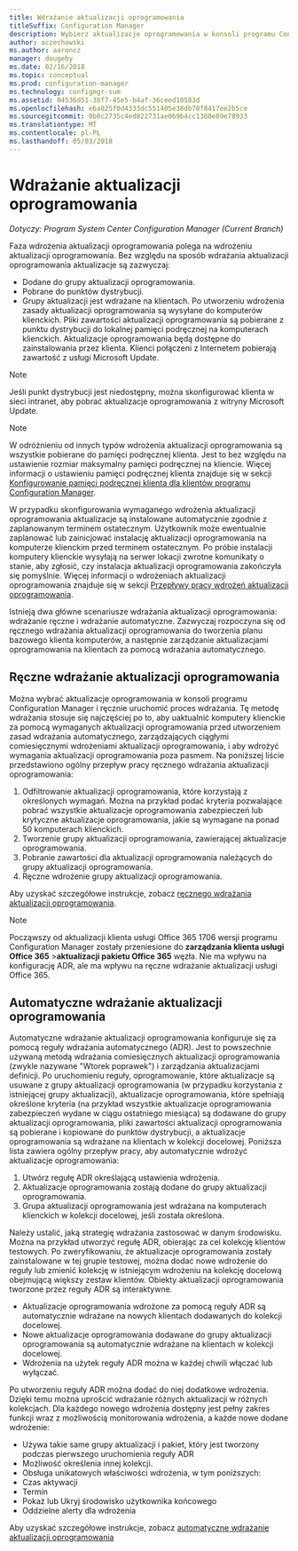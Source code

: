 ```yaml
---
title: Wdrażanie aktualizacji oprogramowania
titleSuffix: Configuration Manager
description: Wybierz aktualizacje oprogramowania w konsoli programu Configuration Manager, aby ręcznie uruchomić proces wdrażania lub wdrożyć automatycznie aktualizacje.
author: aczechowski
ms.author: aaroncz
manager: dougeby
ms.date: 02/16/2018
ms.topic: conceptual
ms.prod: configuration-manager
ms.technology: configmgr-sum
ms.assetid: 04536d51-3bf7-45e5-b4af-36ceed10583d
ms.openlocfilehash: e6a825f0d4333dc551405e38db70f8417ee2b5ce
ms.sourcegitcommit: 0b0c2735c4ed822731ae069b4cc1380e89e78933
ms.translationtype: MT
ms.contentlocale: pl-PL
ms.lasthandoff: 05/03/2018
---
```

#  <a name="BKMK_SUMDeploy"></a> Wdrażanie aktualizacji oprogramowania  

*Dotyczy: Program System Center Configuration Manager (Current Branch)*

Faza wdrożenia aktualizacji oprogramowania polega na wdrożeniu aktualizacji oprogramowania. Bez względu na sposób wdrażania aktualizacji oprogramowania aktualizacje są zazwyczaj:
- Dodane do grupy aktualizacji oprogramowania.
- Pobrane do punktów dystrybucji.
- Grupy aktualizacji jest wdrażane na klientach. Po utworzeniu wdrożenia zasady aktualizacji oprogramowania są wysyłane do komputerów klienckich. Pliki zawartości aktualizacji oprogramowania są pobierane z punktu dystrybucji do lokalnej pamięci podręcznej na komputerach klienckich. Aktualizacje oprogramowania będą dostępne do zainstalowania przez klienta. Klienci połączeni z Internetem pobierają zawartość z usługi Microsoft Update.  

> [!NOTE]  
>  Jeśli punkt dystrybucji jest niedostępny, można skonfigurować klienta w sieci intranet, aby pobrać aktualizacje oprogramowania z witryny Microsoft Update.  

> [!NOTE]  
>  W odróżnieniu od innych typów wdrożenia aktualizacji oprogramowania są wszystkie pobierane do pamięci podręcznej klienta. Jest to bez względu na ustawienie rozmiar maksymalny pamięci podręcznej na kliencie. Więcej informacji o ustawieniu pamięci podręcznej klienta znajduje się w sekcji [Konfigurowanie pamięci podręcznej klienta dla klientów programu Configuration Manager](../../core/clients/manage/manage-clients.md#BKMK_ClientCache).  

W przypadku skonfigurowania wymaganego wdrożenia aktualizacji oprogramowania aktualizacje są instalowane automatycznie zgodnie z zaplanowanym terminem ostatecznym. Użytkownik może ewentualnie zaplanować lub zainicjować instalację aktualizacji oprogramowania na komputerze klienckim przed terminem ostatecznym. Po próbie instalacji komputery klienckie wysyłają na serwer lokacji zwrotne komunikaty o stanie, aby zgłosić, czy instalacja aktualizacji oprogramowania zakończyła się pomyślnie. Więcej informacji o wdrożeniach aktualizacji oprogramowania znajduje się w sekcji [Przepływy pracy wdrożeń aktualizacji oprogramowania](../understand/software-updates-introduction.md#BKMK_DeploymentWorkflows).  

Istnieją dwa główne scenariusze wdrażania aktualizacji oprogramowania: wdrażanie ręczne i wdrażanie automatyczne. Zazwyczaj rozpoczyna się od ręcznego wdrażania aktualizacji oprogramowania do tworzenia planu bazowego klienta komputerów, a następnie zarządzanie aktualizacjami oprogramowania na klientach za pomocą wdrażania automatycznego.  

## <a name="BKMK_ManualDeployment"></a> Ręczne wdrażanie aktualizacji oprogramowania
Można wybrać aktualizacje oprogramowania w konsoli programu Configuration Manager i ręcznie uruchomić proces wdrażania. Tę metodę wdrażania stosuje się najczęściej po to, aby uaktualnić komputery klienckie za pomocą wymaganych aktualizacji oprogramowania przed utworzeniem zasad wdrażania automatycznego, zarządzających ciągłymi comiesięcznymi wdrożeniami aktualizacji oprogramowania, i aby wdrożyć wymagania aktualizacji oprogramowania poza pasmem. Na poniższej liście przedstawiono ogólny przepływ pracy ręcznego wdrażania aktualizacji oprogramowania:  

1. Odfiltrowanie aktualizacji oprogramowania, które korzystają z określonych wymagań. Można na przykład podać kryteria pozwalające pobrać wszystkie aktualizacje oprogramowania zabezpieczeń lub krytyczne aktualizacje oprogramowania, jakie są wymagane na ponad 50 komputerach klienckich.  
2. Tworzenie grupy aktualizacji oprogramowania, zawierającej aktualizacje oprogramowania.  
3. Pobranie zawartości dla aktualizacji oprogramowania należących do grupy aktualizacji oprogramowania.  
4. Ręczne wdrożenie grupy aktualizacji oprogramowania.

Aby uzyskać szczegółowe instrukcje, zobacz [ręcznego wdrażania aktualizacji oprogramowania](manually-deploy-software-updates.md).

>[!NOTE]
>Począwszy od aktualizacji klienta usługi Office 365 1706 wersji programu Configuration Manager zostały przeniesione do **zarządzania klienta usługi Office 365** >**aktualizacji pakietu Office 365** węzła. Nie ma wpływu na konfigurację ADR, ale ma wpływu na ręczne wdrażanie aktualizacji usługi Office 365. 

## <a name="automatically-deploy-software-updates"></a>Automatyczne wdrażanie aktualizacji oprogramowania
Automatyczne wdrażanie aktualizacji oprogramowania konfiguruje się za pomocą reguły wdrażania automatycznego (ADR). Jest to powszechnie używaną metodą wdrażania comiesięcznych aktualizacji oprogramowania (zwykle nazywane "Wtorek poprawek") i zarządzania aktualizacjami definicji. Po uruchomieniu reguły, oprogramowanie, które aktualizacje są usuwane z grupy aktualizacji oprogramowania (w przypadku korzystania z istniejącej grupy aktualizacji), aktualizacje oprogramowania, które spełniają określone kryteria (na przykład wszystkie aktualizacje oprogramowania zabezpieczeń wydane w ciągu ostatniego miesiąca) są dodawane do grupy aktualizacji oprogramowania, pliki zawartości aktualizacji oprogramowania są pobierane i kopiowane do punktów dystrybucji, a aktualizacje oprogramowania są wdrażane na klientach w kolekcji docelowej. Poniższa lista zawiera ogólny przepływ pracy, aby automatycznie wdrożyć aktualizacje oprogramowania:  

1.  Utwórz regułę ADR określającą ustawienia wdrożenia.
2.  Aktualizacje oprogramowania zostają dodane do grupy aktualizacji oprogramowania.  
3.  Grupa aktualizacji oprogramowania jest wdrażana na komputerach klienckich w kolekcji docelowej, jeśli została określona.  

Należy ustalić, jaką strategię wdrażania zastosować w danym środowisku. Można na przykład utworzyć regułę ADR, obierając za cel kolekcję klientów testowych. Po zweryfikowaniu, że aktualizacje oprogramowania zostały zainstalowane w tej grupie testowej, można dodać nowe wdrożenie do reguły lub zmienić kolekcję w istniejącym wdrożeniu na kolekcję docelową obejmującą większy zestaw klientów. Obiekty aktualizacji oprogramowania tworzone przez reguły ADR są interaktywne.  

-   Aktualizacje oprogramowania wdrożone za pomocą reguły ADR są automatycznie wdrażane na nowych klientach dodawanych do kolekcji docelowej.  
-   Nowe aktualizacje oprogramowania dodawane do grupy aktualizacji oprogramowania są automatycznie wdrażane na klientach w kolekcji docelowej.  
-   Wdrożenia na użytek reguły ADR można w każdej chwili włączać lub wyłączać.  

Po utworzeniu reguły ADR można dodać do niej dodatkowe wdrożenia. Dzięki temu można uprościć wdrażanie różnych aktualizacji w różnych kolekcjach. Dla każdego nowego wdrożenia dostępny jest pełny zakres funkcji wraz z możliwością monitorowania wdrożenia, a każde nowe dodane wdrożenie:  

-   Używa takie same grupy aktualizacji i pakiet, który jest tworzony podczas pierwszego uruchomienia reguły ADR  
-   Możliwość określenia innej kolekcji.  
-   Obsługa unikatowych właściwości wdrożenia, w tym poniższych:  
   -   Czas aktywacji  
   -   Termin  
   -   Pokaż lub Ukryj środowisko użytkownika końcowego  
   -   Oddzielne alerty dla wdrożenia  

Aby uzyskać szczegółowe instrukcje, zobacz [automatyczne wdrażanie aktualizacji oprogramowania](automatically-deploy-software-updates.md)

<!-- ###  <a name="BKMK_ClientCache"></a> Client cache setting  
The Configuration Manager client downloads the content for required software updates to the local client cache soon after it receives the deployment. However, the client waits to download the content until after the **Software available time** setting for the deployment. The client does not download software updates in optional deployments (deployments that do not have a scheduled installation deadline) until the user manually starts the installation. When the configured deadline passes, the software updates client agent performs a scan to verify that the software update is still required, then the software updates client agent checks the local cache on the client computer to verify that the software update source file is still available, and then installs the software update. If the content was deleted from the client cache to make room for another deployment, the client downloads the software updates to the cache. Software updates are always downloaded to the client cache regardless of the configured maximum client cache size. For other deployments, such as applications or packages, the client only downloads content that is within the maximum cache size that you configure for the client. Cached content is not automatically deleted, but it remains in the cache for at least one day after the client used that content.  -->


 <!-- For more information about the deployment process, see [Software update deployment process](../../sum/understand/software-updates-introduction.md#BKMK_DeploymentProcess).  -->
